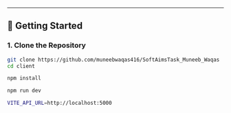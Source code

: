 
---

## 🔧 Getting Started

### 1. Clone the Repository

```bash
git clone https://github.com/muneebwaqas416/SoftAimsTask_Muneeb_Waqas
cd client

npm install

npm run dev

VITE_API_URL=http://localhost:5000
